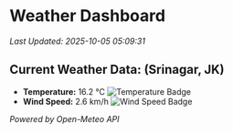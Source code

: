 
# Weather Dashboard

_Last Updated: 2025-10-05 05:09:31_

## Current Weather Data: (Srinagar, JK)
- **Temperature:** 16.2 °C ![Temperature Badge](https://img.shields.io/badge/Temperature-Low%20Temp-blue)
- **Wind Speed:** 2.6 km/h ![Wind Speed Badge](https://img.shields.io/badge/Wind%20Speed-Light%20Wind-blue)

*Powered by Open-Meteo API*
